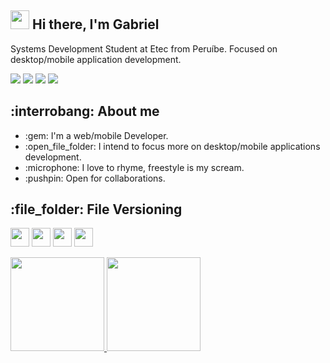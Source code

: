 <h2><img src="https://emojis.slackmojis.com/emojis/images/1570211625/6611/wave-animated.gif?1570211625" width="30"/> Hi there, I'm Gabriel</h2>

<p align="left"> 
  Systems Development Student at Etec from Peruíbe.
  Focused on desktop/mobile application development.
</p>

<p align="left">  
  <a href="https://www.linkedin.com/in/gabrielgamon/" target="_blank" alt="Linkedin">
  <img src="https://img.shields.io/badge/LinkedIn-0077B5?style=for-the-badge&logo=linkedin&logoColor=white"></a>

  <a href="https://twitter.com/yongmc_" target="_blank" alt="Twitter">
  <img src="https://img.shields.io/badge/Twitter-330F63?style=for-the-badge&logo=twitter&logoColor=white"></a>
   
  <a href="https://medium.com/@youngPoet" target="_blank" alt="Medium">
  <img src="https://img.shields.io/badge/Medium-12100E?style=for-the-badge&logo=medium&logoColor=white"></a>
  
  <a href="https://www.reddit.com/user/yongmc_" target="_blank" alt="Reddit">
  <img src="https://img.shields.io/badge/Reddit-E34F26?style=for-the-badge&logo=reddit&logoColor=white"></a>
</p>  

<h2>:interrobang: About me</h2>

<ul align="left">
  <li>:gem: I'm a web/mobile Developer.</li>
  <li>:open_file_folder: I intend to focus more on desktop/mobile applications development.</li>
  <li>:microphone: I love to rhyme, freestyle is my scream.</li>
  <li>:pushpin: Open for collaborations.</li>
</ul>

<h2>:file_folder: File Versioning</h2>

<p align="left">
   <a href="https://github.com/devgamon" target="_blank" alt="GitHub">
   <img height="30" src="https://img.shields.io/badge/GitHub-000?style=for-the-badge&logo=github&logoColor=white"></a>
  
   <a href="https://gitlab.com/devgamon" target="_blank" alt="GitLab">
   <img height="30" src="https://img.shields.io/badge/GitLab-330F63?style=for-the-badge&logo=gitlab&logoColor=white"/></a>
  
   <a href="https://bitbucket.org/devgamon" target="_black" alt="BitBucket">
   <img height="30" src="https://img.shields.io/badge/Bitbucket-330F63?style=for-the-badge&logo=bitbucket&logoColor=white"/></a>
  
   <a href="https://pt.stackoverflow.com/users/287392/gabriel-gamon" target="_black" alt="StackOverflow">
   <img height="30" src="https://img.shields.io/badge/Stack_Overflow-E34F26?style=for-the-badge&logo=stack-overflow&logoColor=white"/></a>
</p>

  <div align="left">
    <a href="https://github.com/devgamon">
    <img height="150em" src="https://github-readme-stats.vercel.app/api?username=devgamon&show_icons=true&theme=tokyonight&include_all_commits=true&count_private=true"/>
    <img height="150em" src="https://github-readme-stats.vercel.app/api/top-langs/?username=devgamon&layout=compact&langs_count=7&theme=tokyonight"/>
  </div>
